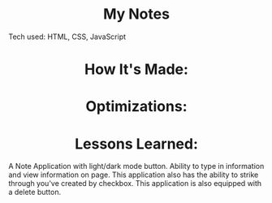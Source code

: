 <div id="header" align="center">
 <h1  class="heading-element" dir="auto">My Notes</h1>
</div>
Tech used: HTML, CSS, JavaScript
<div id="header" align="center">
 <h1  class="heading-element" dir="auto">How It's Made:</h1>
</div>

<div id="header" align="center">
 <h1 class="heading-element" dir="auto">Optimizations:</h1>
</div>
<div id="header" align="center">
 <h1 class="heading-element" dir="auto">Lessons Learned:</h1>
</div>

A Note Application with light/dark mode button. Ability to type in information and view information on page. This application also has the ability to strike through you've created by checkbox. This application is also equipped with a delete button.
